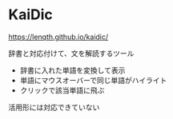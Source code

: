 # KaiDic
https://lenqth.github.io/kaidic/

辞書と対応付けて、文を解読するツール

 - 辞書に入れた単語を変換して表示
 - 単語にマウスオーバーで同じ単語がハイライト
 - クリックで該当単語に飛ぶ

活用形には対応できていない